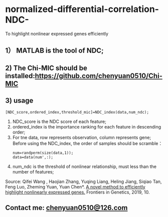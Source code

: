 # normalized-differential-correlation-NDC-
To highlight nonlinear expressed genes efficiently
## 1） MATLAB is the tool of NDC;
## 2) The Chi-MIC should be installed:https://github.com/chenyuan0510/Chi-MIC

## 3) usage
    [NDC_score,ordered_index,threshold_mic]=NDC_index(data,num_ndc);
1) NDC_score is the NDC score of each feature;
2) ordered_index is the importance ranking for each feature in descending order;
3) For tne data, row represents observation, column represents gene;
   Before using the NDC_index, the order of samples should be scramble：
      ```
      num=randperm(size(data,1));
      data=data(num',:);
      ```
4) num_ndc is the threshold of nonlinear relationship, must less than the number of features;


Source: 
Qifei Wang , Haojian Zhang, Yuqing Liang, Heling Jiang, Siqiao Tan, Feng Luo, Zheming Yuan, Yuan Chen*. [A novel method to efficiently highlight nonlinearly expressed genes.](https://www.frontiersin.org/articles/10.3389/fgene.2019.01410/full) Frontiers in Genetics, 2019, 10.  
 ## Contact me: chenyuan0510@126.com

